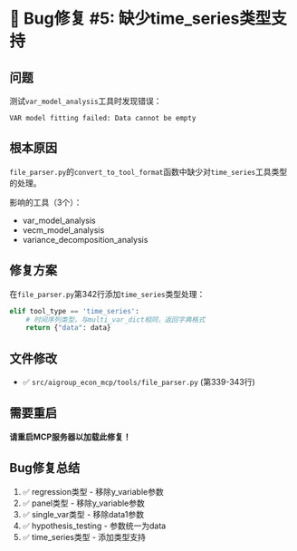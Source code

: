 # 🐛 Bug修复 #5: 缺少time_series类型支持

## 问题
测试`var_model_analysis`工具时发现错误：
```
VAR model fitting failed: Data cannot be empty
```

## 根本原因
`file_parser.py`的`convert_to_tool_format`函数中缺少对`time_series`工具类型的处理。

影响的工具（3个）：
- var_model_analysis
- vecm_model_analysis  
- variance_decomposition_analysis

## 修复方案
在`file_parser.py`第342行添加`time_series`类型处理：

```python
elif tool_type == 'time_series':
    # 时间序列类型，与multi_var_dict相同，返回字典格式
    return {"data": data}
```

## 文件修改
- ✅ `src/aigroup_econ_mcp/tools/file_parser.py` (第339-343行)

## 需要重启
**请重启MCP服务器以加载此修复！**

## Bug修复总结
1. ✅ regression类型 - 移除y_variable参数
2. ✅ panel类型 - 移除y_variable参数  
3. ✅ single_var类型 - 移除data1参数
4. ✅ hypothesis_testing - 参数统一为data
5. ✅ time_series类型 - 添加类型支持